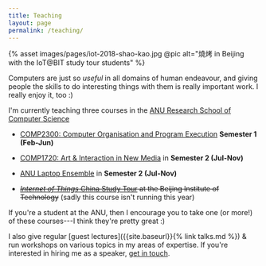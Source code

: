```yaml
---
title: Teaching
layout: page
permalink: /teaching/
---
```


{% asset images/pages/iot-2018-shao-kao.jpg @pic alt="燒烤 in Beijing with the IoT@BIT study tour students" %}

Computers are just so _useful_ in all domains of human endeavour, and giving
people the skills to do interesting things with them is really important work. I
really enjoy it, too :)

I'm currently teaching three courses in the [ANU Research School of Computer
Science](https://cs.anu.edu.au/courses/comp2300/)

- [COMP2300: Computer Organisation and Program
  Execution](https://cs.anu.edu.au/courses/comp2300/) **Semester 1 (Feb-Jun)**

- [COMP1720: Art & Interaction in New
  Media](https://cs.anu.edu.au/courses/comp1720/) in **Semester 2 (Jul-Nov)**

- [ANU Laptop Ensemble](https://cs.anu.edu.au/code-creativity-culture/lens/) in
  **Semester 2 (Jul-Nov)**

- ~~[_Internet of Things_ China Study
  Tour](https://cs.anu.edu.au/courses/china-study-tour/) at the Beijing
  Institute of Technology~~ (sadly this course isn't running this year)

If you're a student at the ANU, then I encourage you to take one (or more!) of
these courses---I think they're pretty great :)

I also give regular [guest lectures]({{site.baseurl}}{% link talks.md %}) &
run workshops on various topics in my areas of expertise. If you're interested
in hiring me as a speaker, [get in touch](mailto:ben.swift@anu.edu.au).
